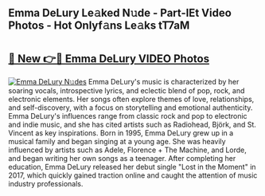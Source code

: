 ## Emma DeLury Le𝚊ked N𝚞de - Part-IEt Video Photos - Hot Onlyf𝚊ns Le𝚊ks tT7aM

# <h2><a href="http://ac42922.deff.icu/?id=Emma+DeLury">🔗 New 👉🔴 Emma DeLury VIDEO Photos</a></h2>

[![Emma DeLury N𝚞des](https://i.imgur.com/rIISA9y.gif)](http://ac42922.deff.icu/?id=Emma+DeLury)
Emma DeLury's music is characterized by her soaring vocals, introspective lyrics, and eclectic blend of pop, rock, and electronic elements. Her songs often explore themes of love, relationships, and self-discovery, with a focus on storytelling and emotional authenticity. Emma DeLury's influences range from classic rock and pop to electronic and indie music, and she has cited artists such as Radiohead, Björk, and St. Vincent as key inspirations. Born in 1995, Emma DeLury grew up in a musical family and began singing at a young age. She was heavily influenced by artists such as Adele, Florence + The Machine, and Lorde, and began writing her own songs as a teenager. After completing her education, Emma DeLury released her debut single "Lost in the Moment" in 2017, which quickly gained traction online and caught the attention of music industry professionals.
